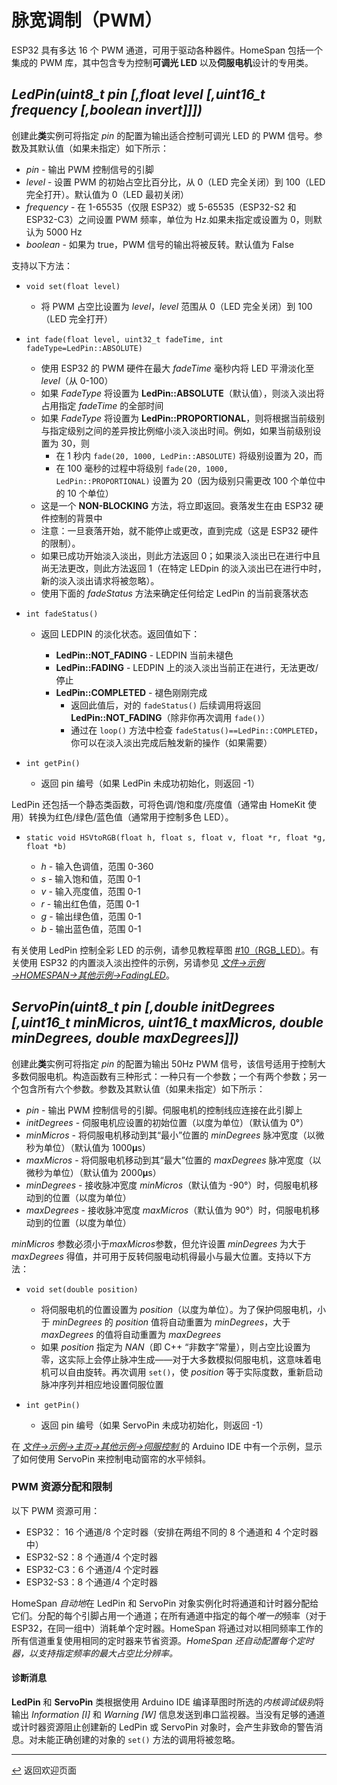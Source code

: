 <!-- 原文时间：2024.7.1，翻译时间：2024.7.4，校对时间：2024.7.12 -->

# 脉宽调制（PWM）

ESP32 具有多达 16 个 PWM 通道，可用于驱动各种器件。HomeSpan 包括一个集成的 PWM 库，其中包含专为控制**可调光 LED** 以及**伺服电机**设计的专用类。

## *LedPin(uint8_t pin [,float level [,uint16_t frequency [,boolean invert]]])*<a name="ledpin"></a>

创建此**类**实例可将指定 *pin* 的配置为输出适合控制可调光 LED 的 PWM 信号。参数及其默认值（如果未指定）如下所示：

  * *pin* - 输出 PWM 控制信号的引脚
  * *level* - 设置 PWM 的初始占空比百分比，从 0（LED 完全关闭）到 100（LED 完全打开）。默认值为 0（LED 最初关闭）
  * *frequency* - 在 1-65535（仅限 ESP32）或 5-65535（ESP32-S2 和 ESP32-C3）之间设置 PWM 频率，单位为 Hz.如果未指定或设置为 0，则默认为 5000 Hz
  * *boolean* - 如果为 true，PWM 信号的输出将被反转。默认值为 False
 
支持以下方法：

*  `void set(float level)`

   * 将 PWM 占空比设置为 *level*，*level* 范围从 0（LED 完全关闭）到 100（LED 完全打开）

*  `int fade(float level, uint32_t fadeTime, int fadeType=LedPin::ABSOLUTE)`

   * 使用 ESP32 的 PWM 硬件在最大 *fadeTime* 毫秒内将 LED 平滑淡化至 *level*（从 0-100）
   * 如果 *FadeType* 将设置为 **LedPin::ABSOLUTE**（默认值），则淡入淡出将占用指定 *fadeTime* 的全部时间
   * 如果 *FadeType* 将设置为 **LedPin::PROPORTIONAL**，则将根据当前级别与指定级别之间的差异按比例缩小淡入淡出时间。例如，如果当前级别设置为 30，则
     * 在 1 秒内 `fade(20, 1000, LedPin::ABSOLUTE)` 将级别设置为 20，而
     * 在 100 毫秒的过程中将级别 `fade(20, 1000, LedPin::PROPORTIONAL)` 设置为 20（因为级别只需更改 100 个单位中的 10 个单位）
   * 这是一个 **NON-BLOCKING** 方法，将立即返回。衰落发生在由 ESP32 硬件控制的背景中
   * 注意：一旦衰落开始，就不能停止或更改，直到完成（这是 ESP32 硬件的限制）。
   * 如果已成功开始淡入淡出，则此方法返回 0；如果淡入淡出已在进行中且尚无法更改，则此方法返回 1（在特定 LEDpin 的淡入淡出已在进行中时，新的淡入淡出请求将被忽略）。
   * 使用下面的 *fadeStatus* 方法来确定任何给定 LedPin 的当前衰落状态

*  `int fadeStatus()`

   * 返回 LEDPIN 的淡化状态。返回值如下：
  
     * **LedPin::NOT_FADING** - LEDPIN 当前未褪色
     * **LedPin::FADING** - LEDPIN 上的淡入淡出当前正在进行，无法更改/停止
     * **LedPin::COMPLETED** - 褪色刚刚完成
       * 返回此值后，对的 `fadeStatus()` 后续调用将返回 **LedPin::NOT_FADING**（除非你再次调用 `fade()`）
       * 通过在 `loop()` 方法中检查 `fadeStatus()==LedPin::COMPLETED`，你可以在淡入淡出完成后触发新的操作（如果需要）
  
*  `int getPin()`

   * 返回 pin 编号（如果 LedPin 未成功初始化，则返回 -1）
  
LedPin 还包括一个静态类函数，可将色调/饱和度/亮度值（通常由 HomeKit 使用）转换为红色/绿色/蓝色值（通常用于控制多色 LED）。

*  `static void HSVtoRGB(float h, float s, float v, float *r, float *g, float *b)`

   * *h* - 输入色调值，范围 0-360
   * *s* - 输入饱和值，范围 0-1
   * *v* - 输入亮度值，范围 0-1
   * *r* - 输出红色值，范围 0-1
   * *g* - 输出绿色值，范围 0-1
   * *b* - 输出蓝色值，范围 0-1

有关使用 LedPin 控制全彩 LED 的示例，请参见教程草图 [#10（RGB_LED）](../examples/10-RGB_LED/10-RGB_LED.ino)。有关使用 ESP32 的内置淡入淡出控件的示例，另请参见 [*文件→示例→HOMESPAN→其他示例→FadingLED*](../examples/Other%20Examples/FadingLED/FadingLED.ino)。

## *ServoPin(uint8_t pin [,double initDegrees [,uint16_t minMicros, uint16_t maxMicros, double minDegrees, double maxDegrees]])*<a name="servopin"></a>

创建此**类**实例可将指定 *pin* 的配置为输出 50Hz PWM 信号，该信号适用于控制大多数伺服电机。构造函数有三种形式：一种只有一个参数；一个有两个参数；另一个包含所有六个参数。参数及其默认值（如果未指定）如下所示：

  * *pin* - 输出 PWM 控制信号的引脚。伺服电机的控制线应连接在此引脚上
  * *initDegrees* - 伺服电机应设置的初始位置（以度为单位）（默认值为 0°）
  * *minMicros*  - 将伺服电机移动到其“最小”位置的 *minDegrees* 脉冲宽度（以微秒为单位）（默认值为 1000𝛍s）
  * *maxMicros* - 将伺服电机移动到其“最大”位置的 *maxDegrees* 脉冲宽度（以微秒为单位）（默认值为 2000𝛍s）
  * *minDegrees* - 接收脉冲宽度 *minMicros*（默认值为 -90°）时，伺服电机移动到的位置（以度为单位）
  * *maxDegrees* - 接收脉冲宽度 *maxMicros*（默认值为 90°）时，伺服电机移动到的位置（以度为单位）

*minMicros* 参数必须小于*maxMicros*参数，但允许设置 *minDegrees* 为大于 *maxDegrees* 得值，并可用于反转伺服电动机得最小与最大位置。支持以下方法：

*  `void set(double position)`

   * 将伺服电机的位置设置为 *position*（以度为单位）。为了保护伺服电机，小于 *minDegrees* 的 *position* 值将自动重置为 *minDegrees*，大于 *maxDegrees* 的值将自动重置为 *maxDegrees*
   * 如果 *position* 指定为 *NAN*（即 C++ “非数字”常量），则占空比设置为零，这实际上会停止脉冲生成——对于大多数模拟伺服电机，这意味着电机可以自由旋转。再次调用 `set()`，使 *position* 等于实际度数，重新启动脉冲序列并相应地设置伺服位置
  
*  `int getPin()`

   * 返回 pin 编号（如果 ServoPin 未成功初始化，则返回 -1）

在 [*文件→示例→主页→其他示例→伺服控制* ](../examples/Other%20Examples/ServoControl/ServoControl.ino) 的 Arduino IDE 中有一个示例，显示了如何使用 ServoPin 来控制电动窗帘的水平倾斜。

### PWM 资源分配和限制

以下 PWM 资源可用：

* ESP32：  16 个通道/8 个定时器（安排在两组不同的 8 个通道和 4 个定时器中）
* ESP32-S2：8 个通道/4 个定时器
* ESP32-C3：6 个通道/4 个定时器
* ESP32-S3：8 个通道/4 个定时器

HomeSpan *自动地*在 LedPin 和 ServoPin 对象实例化时将通道和计时器分配给它们。分配的每个引脚占用一个通道；在所有通道中指定的每个*唯一的*频率（对于 ESP32，在同一组中）消耗单个定时器。HomeSpan 将通过对以相同频率工作的所有信道重复使用相同的定时器来节省资源。*HomeSpan 还自动配置每个定时器，以支持指定频率的最大占空比分辨率。*

#### 诊断消息

**LedPin** 和 **ServoPin** 类根据使用 Arduino IDE 编译草图时所选的*内核调试级别*将输出 *Information \[I\]* 和 *Warning \[W\]* 信息发送到串口监视器。当没有足够的通道或计时器资源阻止创建新的 LedPin 或 ServoPin 对象时，会产生非致命的警告消息。对未能正确创建的对象的 `set()` 方法的调用将被忽略。

---

[↩️](../README.md#resources) 返回欢迎页面
